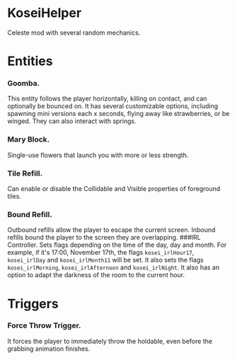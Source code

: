 # KoseiHelper
Celeste mod with several random mechanics.

# Entities
### Goomba.
This entity follows the player horizontally, killing on contact, and can optionally be bounced on. It has several customizable options, including spawning mini versions each x seconds, flying away like strawberries, or be winged. They can also interact with springs.
### Mary Block.
Single-use flowers that launch you with more or less strength.
### Tile Refill.
Can enable or disable the Collidable and Visible properties of foreground tiles.
### Bound Refill.
Outbound refills allow the player to escape the current screen. Inbound refills bound the player to the screen they are overlapping.
###IRL Controller.
Sets flags depending on the time of the day, day and month. For example, if it's 17:00, November 17th, the flags `kosei_irlHour17`, `kosei_irlDay` and `kosei_irlMonth11` will be set. It also sets the flags `kosei_irlMorning`, `kosei_irlAfternoon` and `kosei_irlNight`. It also has an option to adapt the darkness of the room to the current hour.

# Triggers
### Force Throw Trigger.
It forces the player to immediately throw the holdable, even before the grabbing animation finishes.
